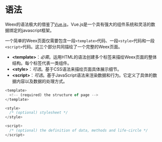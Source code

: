 # 语法

Weex的语法极大的借鉴了[Vue.js](http://vuejs.org/)，Vue.js是一个具有强大的组件系统和灵活的数据绑定的javascript框架。

一个简单的Weex页面仅需要包含一段`<template>`代码、一段`<style>`代码和一段`<script>`代码。这三个部分共同描绘了一个完整的Weex页面。

* **&lt;template&gt;**：_必需_。运用HTML的语法创建多个标签来描绘Weex页面的整体结构。每个标签代表一类组件。
* **&lt;style&gt;**：_可选_。基于CSS语法来描绘页面具体展示细节。
* **&lt;script&gt;**：_可选_。基于JavaScript语法来渲染数据和行为。它定义了具体的数据内容以及数据的处理方式。

```js
<template>
  <!-- (required) the structure of page -->
</template>

<style>
  /* (optional) stylesheet */
</style>

<script>
  /* (optional) the definition of data, methods and life-circle */
</script>
```



